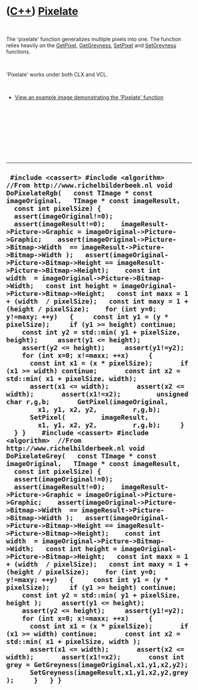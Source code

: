 



 

 

 

 

 

([C++](Cpp.md)) [Pixelate](CppPixelate.md)
============================================

 

The 'pixelate' function generalizes multiple pixels into one. The
function relies heavily on the [GetPixel](CppGetPixel.md),
[GetGreyness](CppGetGreyness.md), [SetPixel](CppSetPixel.md) and
[SetGreyness](CppSetGreyness.md) functions.

 

'Pixelate' works under both CLX and VCL.

 

-   [View an example image demonstrating the 'Pixelate'
    function](CppPixelateExample.PNG)

 

 

 

 

 

  ------------------------------------------------------------------------------------------------------------------------------------------------------------------------------------------------------------------------------------------------------------------------------------------------------------------------------------------------------------------------------------------------------------------------------------------------------------------------------------------------------------------------------------------------------------------------------------------------------------------------------------------------------------------------------------------------------------------------------------------------------------------------------------------------------------------------------------------------------------------------------------------------------------------------------------------------------------------------------------------------------------------------------------------------------------------------------------------------------------------------------------------------------------------------------------------------------------------------------------------------------------------------------------------------------------------------------------------------------------------------------------------------------------------------------------------------------------------------------------------------------------------------------------------------------------------------------------------------------------------------------------------------------------------------------------------------------------------------------------------------------------------------------------------------------------------------------------------------------------------------------------------------------------------------------------------------------------------------------------------------------------------------------------------------------------------------------------------------------------------------------------------------------------------------------------------------------------------------------------------------------------------------------------------------------------------------------------------------------------------------------------------------------------------------------------------------------------------------------------------------------------------------------------------------------------------------------------------------------------------------------------------------------------------------------------------------------------------------------------------------------------------------------------
  ` #include <cassert> #include <algorithm>  //From http://www.richelbilderbeek.nl void DoPixelateRgb(   const TImage * const imageOriginal,   TImage * const imageResult,   const int pixelSize) {   assert(imageOriginal!=0);   assert(imageResult!=0);    imageResult->Picture->Graphic = imageOriginal->Picture->Graphic;    assert(imageOriginal->Picture->Bitmap->Width  == imageResult->Picture->Bitmap->Width );   assert(imageOriginal->Picture->Bitmap->Height == imageResult->Picture->Bitmap->Height);    const int width  = imageOriginal->Picture->Bitmap->Width;   const int height = imageOriginal->Picture->Bitmap->Height;   const int maxx = 1 + (width  / pixelSize);   const int maxy = 1 + (height / pixelSize);    for (int y=0; y!=maxy; ++y)   {     const int y1 = (y * pixelSize);     if (y1 >= height) continue;     const int y2 = std::min( y1 + pixelSize, height);     assert(y1 <= height);     assert(y2 <= height);     assert(y1!=y2);      for (int x=0; x!=maxx; ++x)     {       const int x1 = (x * pixelSize);       if (x1 >= width) continue;       const int x2 = std::min( x1 + pixelSize, width);       assert(x1 <= width);       assert(x2 <= width);       assert(x1!=x2);         unsigned char r,g,b;       GetPixel(imageOriginal,         x1, y1, x2, y2,         r,g,b);       SetPixel(         imageResult,         x1, y1, x2, y2,         r,g,b);     }   } }    #include <cassert> #include <algorithm>  //From http://www.richelbilderbeek.nl void DoPixelateGrey(   const TImage * const imageOriginal,   TImage * const imageResult,   const int pixelSize) {   assert(imageOriginal!=0);   assert(imageResult!=0);    imageResult->Picture->Graphic = imageOriginal->Picture->Graphic;    assert(imageOriginal->Picture->Bitmap->Width  == imageResult->Picture->Bitmap->Width );   assert(imageOriginal->Picture->Bitmap->Height == imageResult->Picture->Bitmap->Height);    const int width  = imageOriginal->Picture->Bitmap->Width;   const int height = imageOriginal->Picture->Bitmap->Height;   const int maxx = 1 + (width  / pixelSize);   const int maxy = 1 + (height / pixelSize);    for (int y=0; y!=maxy; ++y)   {     const int y1 = (y * pixelSize);     if (y1 >= height) continue;     const int y2 = std::min( y1 + pixelSize, height );     assert(y1 <= height);     assert(y2 <= height);     assert(y1!=y2);      for (int x=0; x!=maxx; ++x)     {       const int x1 = (x * pixelSize);       if (x1 >= width) continue;       const int x2 = std::min( x1 + pixelSize, width );       assert(x1 <= width);       assert(x2 <= width);       assert(x1!=x2);       const int grey = GetGreyness(imageOriginal,x1,y1,x2,y2);       SetGreyness(imageResult,x1,y1,x2,y2,grey);     }   } }`
  ------------------------------------------------------------------------------------------------------------------------------------------------------------------------------------------------------------------------------------------------------------------------------------------------------------------------------------------------------------------------------------------------------------------------------------------------------------------------------------------------------------------------------------------------------------------------------------------------------------------------------------------------------------------------------------------------------------------------------------------------------------------------------------------------------------------------------------------------------------------------------------------------------------------------------------------------------------------------------------------------------------------------------------------------------------------------------------------------------------------------------------------------------------------------------------------------------------------------------------------------------------------------------------------------------------------------------------------------------------------------------------------------------------------------------------------------------------------------------------------------------------------------------------------------------------------------------------------------------------------------------------------------------------------------------------------------------------------------------------------------------------------------------------------------------------------------------------------------------------------------------------------------------------------------------------------------------------------------------------------------------------------------------------------------------------------------------------------------------------------------------------------------------------------------------------------------------------------------------------------------------------------------------------------------------------------------------------------------------------------------------------------------------------------------------------------------------------------------------------------------------------------------------------------------------------------------------------------------------------------------------------------------------------------------------------------------------------------------------------------------------------------------------------

 

 

 

 

 





 



